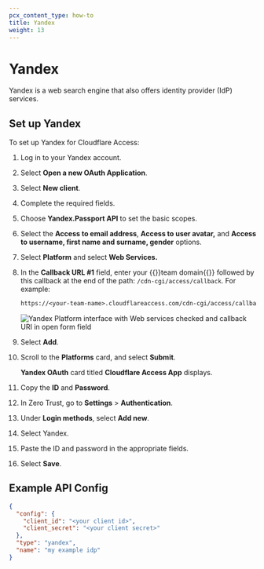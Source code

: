 ```yaml
---
pcx_content_type: how-to
title: Yandex
weight: 13
---
```


# Yandex

Yandex is a web search engine that also offers identity provider (IdP) services.

## Set up Yandex

To set up Yandex for Cloudflare Access:

1. Log in to your Yandex account.

1. Select **Open a new OAuth Application**.

1. Select **New client**.

1. Complete the required fields.

1. Choose **Yandex.Passport API** to set the basic scopes.

1. Select the **Access to email address**, **Access to user avatar,** and **Access to username, first name and surname, gender** options.

1. Select **Platform** and select **Web Services.**

1. In the **Callback URL #1** field, enter your {{<glossary-tooltip term_id="team-domain">}}team domain{{</glossary-tooltip>}} followed by this callback at the end of the path: `/cdn-cgi/access/callback`. For example:

    ```txt
    https://<your-team-name>.cloudflareaccess.com/cdn-cgi/access/callback
    ```

    ![Yandex Platform interface with Web services checked and callback URI in open form field](/images/cloudflare-one/identity/yandex/yandex-3.png)

1. Select **Add**.

1. Scroll to the **Platforms** card, and select **Submit**.

    **Yandex OAuth** card titled **Cloudflare Access App** displays.

1. Copy the **ID** and **Password**.

1. In Zero Trust, go to **Settings** > **Authentication**.

1. Under **Login methods**, select **Add new**.

1. Select Yandex.

1. Paste the ID and password in the appropriate fields.

1. Select **Save**.

## Example API Config

```json
{
  "config": {
    "client_id": "<your client id>",
    "client_secret": "<your client secret>"
  },
  "type": "yandex",
  "name": "my example idp"
}
```
